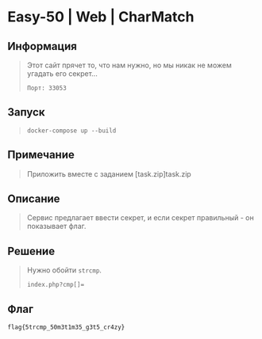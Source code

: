 # Easy-50 | Web | CharMatch

## Информация

> Этот сайт прячет то, что нам нужно, но мы никак не можем угадать его секрет...
> 
> `Порт: 33053`


## Запуск

> `docker-compose up --build`

## Примечание

> Приложить вместе с заданием [task.zip]task.zip

## Описание

> Сервис предлагает ввести секрет, и если секрет правильный - он показывает флаг.


## Решение

> Нужно обойти `strcmp`.
> 
> `index.php?cmp[]=`


## Флаг

`flag{5trcmp_50m3t1m35_g3t5_cr4zy}`
